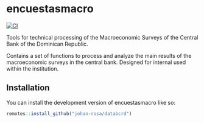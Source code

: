 # encuestasmacro

<!-- badges: start -->
[![CI](https://github.com/encuestas-macro/encuestasmacro/actions/workflows/main.yml/badge.svg)](https://github.com/encuestas-macro/encuestasmacro/actions/workflows/main.yml)
<!-- badges: end -->

Tools for technical processing of the Macroeconomic Surveys of the Central Bank of the Dominican Republic.

Contains a set of functions to process and analyze the main results of the macroeconomic surveys in the central bank. Designed for internal used within the institution.

## Installation

You can install the development version of encuestasmacro like so:

``` r
remotes::install_github("johan-rosa/databcrd")
```
